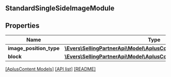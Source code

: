 ## StandardSingleSideImageModule

## Properties

Name | Type | Description | Notes
------------ | ------------- | ------------- | -------------
**image_position_type** | [**\Evers\SellingPartnerApi\Model\AplusContent\PositionType**](PositionType.md) |  |
**block** | [**\Evers\SellingPartnerApi\Model\AplusContent\StandardImageTextBlock**](StandardImageTextBlock.md) |  | [optional]

[[AplusContent Models]](../) [[API list]](../../Api) [[README]](../../../README.md)
